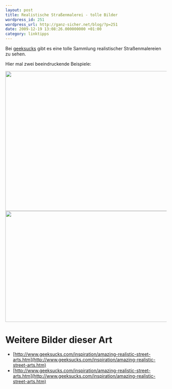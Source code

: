 ```yaml
---
layout: post
title: Realistische Straßenmalerei - tolle Bilder
wordpress_id: 251
wordpress_url: http://ganz-sicher.net/blog/?p=251
date: 2009-12-19 13:08:26.000000000 +01:00
category: linktipps
---
```

Bei <a href="http://www.geeksucks.com/" target="_blank">geeksucks</a> gibt es eine tolle Sammlung realistischer Straßenmalereien zu sehen. 

Hier mal zwei beeindruckende Beispiele:

<a href="{{site.url}}/wp-content/uploads/84.gif"><img class="borderimg" title="Straßenmalerei - Relalistischer Hai" src="{{site.url}}/wp-content/uploads/84.gif" alt="" width="540" height="436" /></a>
<a href="{{site.url}}/wp-content/uploads/235.jpg"><img class="borderimg" title="Realistische Straßenmalerei - am Abgrund" src="{{site.url}}/wp-content/uploads/235.jpg" alt="" width="540" height="346" /></a>

Weitere Bilder dieser Art
=========================
* [http://www.geeksucks.com/inspiration/amazing-realistic-street-arts.htm](http://www.geeksucks.com/inspiration/amazing-realistic-street-arts.htm)
* [http://www.geeksucks.com/inspiration/amazing-realistic-street-arts.htm](http://www.geeksucks.com/inspiration/amazing-realistic-street-arts.htm)
